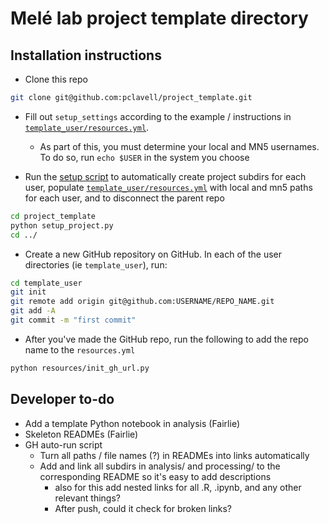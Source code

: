 # Melé lab project template directory


## Installation instructions

* Clone this repo

```bash
git clone git@github.com:pclavell/project_template.git
```

* Fill out `setup_settings` according to the example / instructions in [`template_user/resources.yml`](https://github.com/pclavell/project_template/blob/main/template_user/resources/resources.yml).
  - As part of this, you must determine your local and MN5 usernames. To do so, run `echo $USER` in the system you choose


* Run the [setup script](https://github.com/pclavell/project_template/blob/main/setup_project.py) to automatically create project subdirs for each user, populate [`template_user/resources.yml`](https://github.com/pclavell/project_template/blob/main/template_user/resources/resources.yml) with local and mn5 paths for each user, and to disconnect the parent repo

```bash
cd project_template
python setup_project.py
cd ../
```

* Create a new GitHub repository on GitHub. In each of the user directories (ie `template_user`), run:
```bash
cd template_user
git init
git remote add origin git@github.com:USERNAME/REPO_NAME.git
git add -A
git commit -m "first commit"
```

* After you've made the GitHub repo, run the following to add the repo name to the `resources.yml`
```bash
python resources/init_gh_url.py
```

## Developer to-do

* Add a template Python notebook in analysis (Fairlie)
* Skeleton READMEs (Fairlie)
* GH auto-run script
  <!-- - Update `config_mn5.yml` -->
  - Turn all paths / file names (?) in READMEs into links automatically
  - Add and link all subdirs in analysis/ and processing/ to the corresponding README so it's easy to add descriptions
    - also for this add nested links for all .R, .ipynb, and any other relevant things?
    - After push, could it check for broken links?
